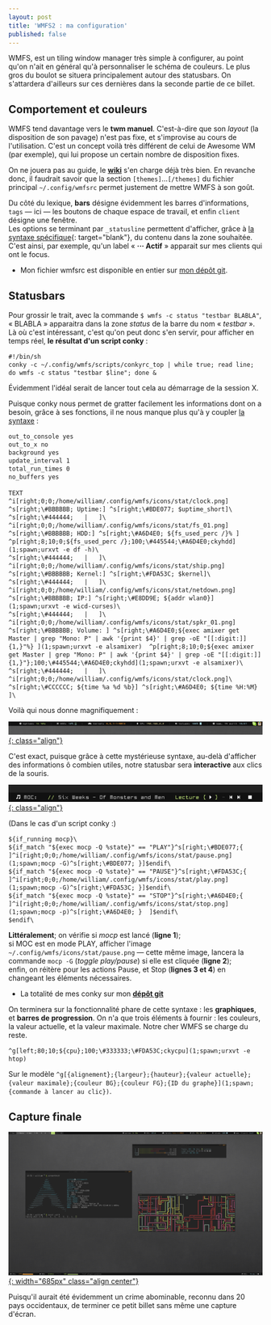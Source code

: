 ```yaml
---
layout: post
title: 'WMFS2 : ma configuration'
published: false
---
```

WMFS, est un tiling window manager très simple à configurer, au point qu'on n'ait en général qu'à personnaliser le schéma de couleurs. Le plus gros du boulot se situera principalement autour des statusbars. On s'attardera d'ailleurs sur ces dernières dans la seconde partie de ce billet.

## Comportement et couleurs

WMFS tend davantage vers le **twm manuel**. C'est-à-dire que son *layout* (la disposition de son pavage) n'est pas fixe, et s'improvise au cours de l'utilisation. C'est un concept voilà très différent de celui de Awesome WM (par exemple), qui lui propose un certain nombre de disposition fixes.

On ne jouera pas au guide, le **[wiki](https://github.com/xorg62/wmfs/wiki)** s'en charge déjà très bien. En revanche donc, il faudrait savoir que la section `[themes]`…`[/themes]` du fichier principal `~/.config/wmfsrc` permet justement de mettre WMFS à son goût.

Du côté du lexique, **bars** désigne évidemment les barres d'informations, `tags` — ici — les boutons de chaque espace de travail, et enfin `client` désigne une fenêtre.  
Les options se terminant par `_statusline` permettent d'afficher, grâce à [la syntaxe spécifique](https://github.com/xorg62/wmfs/wiki/statusbar_fr){: target="blank"}, du contenu dans la zone souhaitée. C'est ainsi, par exemple, qu'un label « **··· Actif** » apparait sur mes clients qui ont le focus.

* Mon fichier wmfsrc est disponible en entier sur [mon dépôt git](https://github.com/Schoewilliam/configs/blob/master/wmfs/wmfsrc).

## Statusbars
Pour grossir le trait, avec la commande `$ wmfs -c status "testbar BLABLA"`, « BLABLA » apparaitra dans la zone *status* de la barre du nom « *testbar* ». Là où c'est intéressant, c'est qu'on peut donc s'en servir, pour afficher en temps réel, **le résultat d'un script conky** :

	#!/bin/sh  
	conky -c ~/.config/wmfs/scripts/conkyrc_top | while true; read line; do wmfs -c status "testbar $line"; done &

Évidemment l'idéal serait de lancer tout cela au démarrage de la session X.

Puisque conky nous permet de gratter facilement les informations dont on a besoin, grâce à ses fonctions,  il ne nous manque plus qu'à y coupler [la syntaxe](https://github.com/xorg62/wmfs/wiki/statusbar_fr) :

	out_to_console yes
	out_to_x no
	background yes
	update_interval 1
	total_run_times 0
	no_buffers yes
	
	TEXT
	^i[right;0;0;/home/william/.config/wmfs/icons/stat/clock.png] ^s[right;\#BBBBBB; Uptime:] ^s[right;\#BDE077; $uptime_short]\
	^s[right;\#444444;   |   ]\
	^i[right;0;0;/home/william/.config/wmfs/icons/stat/fs_01.png] ^s[right;\#BBBBBB; HDD:] ^s[right;\#A6D4E0; ${fs_used_perc /}% ] ^p[right;8;10;0;${fs_used_perc /};100;\#445544;\#A6D4E0;ckyhdd](1;spawn;urxvt -e df -h)\
	^s[right;\#444444;   |   ]\
	^i[right;0;0;/home/william/.config/wmfs/icons/stat/ship.png] ^s[right;\#BBBBBB; Kernel:] ^s[right;\#FDA53C; $kernel]\
	^s[right;\#444444;   |   ]\
	^i[right;0;0;/home/william/.config/wmfs/icons/stat/netdown.png] ^s[right;\#BBBBBB; IP:] ^s[right;\#E8DD9E; ${addr wlan0}](1;spawn;urxvt -e wicd-curses)\
	^s[right;\#444444;   |   ]\
	^i[right;0;0;/home/william/.config/wmfs/icons/stat/spkr_01.png] ^s[right;\#BBBBBB; Volume: ] ^s[right;\#A6D4E0;${exec amixer get Master | grep "Mono: P" | awk '{print $4}' | grep -oE "[[:digit:]]{1,}"%} ](1;spawn;urxvt -e alsamixer)  ^p[right;8;10;0;${exec amixer get Master | grep "Mono: P" | awk '{print $4}' | grep -oE "[[:digit:]]{1,}"};100;\#445544;\#A6D4E0;ckyhdd](1;spawn;urxvt -e alsamixer)\
	^s[right;\#444444;   |   ]\
	^i[right;0;0;/home/william/.config/wmfs/icons/stat/clock.png]\ ^s[right;\#CCCCCC; ${time %a %d %b}] ^s[right;\#A6D4E0; ${time %H:%M}   ]\

Voilà qui nous donne magnifiquement :
 
[![Status Top](/images/wmfs/wmfs-status1.png){: class="align"}](/images/wmfs/wmfs-status1.png)

C'est exact, puisque grâce à cette mystérieuse syntaxe, au-delà d'afficher des informations ô combien utiles, notre statusbar sera **interactive** aux clics de la souris.

[![MOC intégré à la statusbar de WMFS](/images/wmfs/wmfs-moc.png){: class="align"}](/images/wmfs/wmfs-moc.png)

(Dans le cas d'un script conky :)

	${if_running mocp}\
	${if_match "${exec mocp -Q %state}" == "PLAY"}^s[right;\#BDE077;{ ]^i[right;0;0;/home/william/.config/wmfs/icons/stat/pause.png](1;spawn;mocp -G)^s[right;\#BDE077; }]$endif\
	${if_match "${exec mocp -Q %state}" == "PAUSE"}^s[right;\#FDA53C;{ ]^i[right;0;0;/home/william/.config/wmfs/icons/stat/play.png](1;spawn;mocp -G)^s[right;\#FDA53C; }]$endif\
	${if_match "${exec mocp -Q %state}" == "STOP"}^s[right;\#A6D4E0;{ ]^i[right;0;0;/home/william/.config/wmfs/icons/stat/stop.png](1;spawn;mocp -p)^s[right;\#A6D4E0; }  ]$endif\
	$endif\

**Littéralement**; on vérifie si *mocp* est lancé (**ligne 1**);  
si MOC est en mode PLAY, afficher l'image `~/.config/wmfs/icons/stat/pause.png` — cette même image, lancera la commande `mocp -G` (*toggle play/pause*) si elle est cliquée (**ligne 2**);  
enfin, on réitère pour les actions Pause, et Stop (**lignes 3 et 4**) en changeant les éléments nécessaires.

* La totalité de mes conky sur mon [**dépôt git**](https://github.com/Schoewilliam/configs/tree/master/wmfs/scripts)

On terminera sur la fonctionnalité phare de cette syntaxe : les **graphiques**, et **barres de progression**. On n'a que trois éléments à fournir : les couleurs, la valeur actuelle, et la valeur maximale. Notre cher WMFS se charge du reste.

	^g[left;80;10;${cpu};100;\#333333;\#FDA53C;ckycpu](1;spawn;urxvt -e htop)

Sur le modèle `^g[{alignement};{largeur};{hauteur};{valeur actuelle};{valeur maximale};{couleur BG};{couleur FG};{ID du graphe}](1;spawn;{commande à lancer au clic})`.

## Capture finale

[![Capture finale](/images/captures/2012-04-14.png){: width="685px" class="align center"}](/images/captures/2012-04-14.png)

Puisqu'il aurait été évidemment un crime abominable, reconnu dans 20 pays occidentaux, de terminer ce petit billet sans même une capture d'écran.
